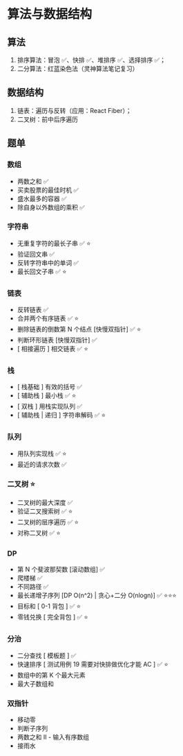 # 算法与数据结构

## 算法

1. 排序算法：冒泡 ✅、快排 ✅、堆排序 ✅、选择排序 ✅；
2. 二分算法：红蓝染色法（灵神算法笔记复习）

## 数据结构

1. 链表：遍历与反转（应用：React Fiber）；
2. 二叉树：前中后序遍历

## 题单

### 数组

- 两数之和 ✅
- 买卖股票的最佳时机 ✅
- 盛水最多的容器 ✅
- 除自身以外数组的乘积 ✅

### 字符串

- 无重复字符的最长子串 ✅ ⭐
- 验证回文串 ✅
- 反转字符串中的单词 ✅
- 最长回文子串 ✅ ⭐

### 链表

- 反转链表 ✅
- 合并两个有序链表 ✅ ⭐
- 删除链表的倒数第 N 个结点 [快慢双指针] ✅ ⭐
- 判断环形链表 [快慢双指针] ✅
- [ 相接遍历 ] 相交链表 ✅ ⭐

### 栈

- [ 栈基础 ] 有效的括号 ✅
- [ 辅助栈 ] 最小栈 ✅ ⭐
- [ 双栈 ] 用栈实现队列 ✅
- [ 辅助栈 | 递归 ] 字符串解码 ✅ ⭐

### 队列

- 用队列实现栈 ✅ ⭐
- 最近的请求次数 ✅

### 二叉树 ⭐

- 二叉树的最大深度 ✅
- 验证二叉搜索树 ✅ ⭐
- 二叉树的层序遍历 ✅ ⭐
- 对称二叉树 ✅ ⭐

### DP

- 第 N 个斐波那契数 [滚动数组] ✅
- 爬楼梯 ✅
- 不同路径 ✅
- 最长递增子序列 [DP O(n^2) | 贪心+二分 O(nlogn)] ✅ ⭐⭐⭐
- 目标和 [ 0-1 背包 ] ✅ ⭐
- 零钱兑换 [ 完全背包 ] ✅ ⭐

### 分治

- 二分查找 [ 模板题 ] ✅
- 快速排序 [ 测试用例 19 需要对快排做优化才能 AC ] ✅ ⭐
- 数组中的第 K 个最大元素
- 最大子数组和

### 双指针

- 移动零
- 判断子序列
- 两数之和 II - 输入有序数组
- 接雨水
